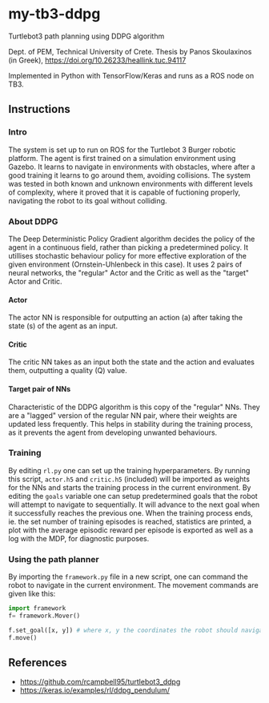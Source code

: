 # my-tb3-ddpg
Turtlebot3 path planning using DDPG algorithm

Dept. of PEM, Technical University of Crete. Thesis by Panos Skoulaxinos (in Greek), https://doi.org/10.26233/heallink.tuc.94117

Implemented in Python with TensorFlow/Keras and runs as a ROS node on TB3.

## Instructions

### Intro
The system is set up to run on ROS for the Turtlebot 3 Burger robotic platform. The agent is first trained on a simulation environment using Gazebo. It learns to navigate in environments with obstacles, where after a good training it learns to go around them, avoiding collisions. The system was tested in both known and unknown environments with different levels of complexity, where it proved that it is capable of fuctioning properly, navigating the robot to its goal without colliding. 

### About DDPG
The Deep Deterministic Policy Gradient algorithm decides the policy of the agent in a continuous field, rather than picking a predetermined policy. It utillises stochastic behaviour policy for more effective exploration of the given environment (Ornstein-Uhlenbeck in this case). It uses 2 pairs of neural networks, the "regular" Actor and the Critic as well as the "target" Actor and Critic.

#### Actor
The actor NN is responsible for outputting an action (a) after taking the state (s) of the agent as an input. 

#### Critic
The critic NN takes as an input both the state and the action and evaluates them, outputting a quality (Q) value.

#### Target pair of NNs
Characteristic of the DDPG algorithm is this copy of the "regular" NNs. They are a "lagged" version of the regular NN pair, where their weights are updated less frequently. This helps in stability during the training process, as it prevents the agent from developing unwanted behaviours. 

### Training
By editing `rl.py` one can set up the training hyperparameters. By running this script, `actor.h5` and `critic.h5` (included) will be imported as weights for the NNs and starts the training process in the current environment. By editing the `goals` variable one can setup predetermined goals that the robot will attempt to navigate to sequentially. It will advance to the next goal when it successfully reaches the previous one. When the training process ends, ie. the set number of training episodes is reached, statistics are printed, a plot with the average episodic reward per episode is exported as well as a log with the MDP, for diagnostic purposes.

### Using the path planner
By importing the `framework.py` file in a new script, one can command the robot to navigate in the current environment. The movement commands are given like this: 
```python
import framework
f= framework.Mover()

f.set_goal([x, y]) # where x, y the coordinates the robot should navigate to
f.move()
```

## References
* https://github.com/rcampbell95/turtlebot3_ddpg
* https://keras.io/examples/rl/ddpg_pendulum/

